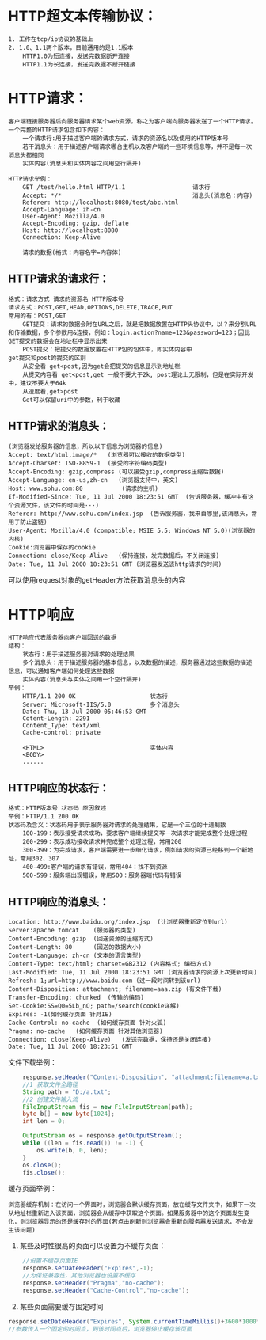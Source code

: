 # HTTP超文本传输协议：
    1. 工作在tcp/ip协议的基础上
    2. 1.0、1.1两个版本，目前通用的是1.1版本
        HTTP1.0为短连接，发送完数据断开连接
        HTTP1.1为长连接，发送完数据不断开链接


# HTTP请求：
    客户端链接服务器后向服务器请求某个web资源，称之为客户端向服务器发送了一个HTTP请求。一个完整的HTTP请求包含如下内容：
        一个请求行:用于描述客户端的请求方式，请求的资源名以及使用的HTTP版本号
        若干消息头：用于描述客户端请求哪台主机以及客户端的一些环境信息等，并不是每一次消息头都相同
        实体内容(消息头和实体内容之间用空行隔开)

    HTTP请求举例：
        GET /test/hello.html HTTP/1.1                   请求行
        Accept: */*                                     消息头(消息名：内容)
        Referer: http://localhost:8080/test/abc.html  
        Accept-Language: zh-cn
        User-Agent: Mozilla/4.0 
        Accept-Encoding: gzip, deflate  
        Host: http://localhost:8080
        Connection: Keep-Alive

        请求的数据(格式：内容名字=内容体)

## HTTP请求的请求行：
    格式：请求方式 请求的资源名 HTTP版本号
    请求方式：POST,GET,HEAD,OPTIONS,DELETE,TRACE,PUT
    常用的有：POST,GET
        GET提交：请求的数据会附在URL之后，就是把数据放置在HTTP头协议中，以？来分割URL和传输数据，多个参数用&连接，例如：login.action?name=123&password=123；因此GET提交的数据会在地址栏中显示出来
        POST提交：把提交的数据放置在HTTP包的包体中，即实体内容中
    get提交和post的提交的区别
        从安全看 get<post,因为get会把提交的信息显示到地址栏
        从提交内容看 get<post,get 一般不要大于2k, post理论上无限制，但是在实际开发中，建议不要大于64k
        从速度看,get>post
        Get可以保留uri中的参数，利于收藏

## HTTP请求的消息头：
    (浏览器发给服务器的信息，所以以下信息为浏览器的信息)
    Accept: text/html,image/*   (浏览器可以接收的数据类型)
    Accept-Charset: ISO-8859-1  (接受的字符编码类型)
    Accept-Encoding: gzip,compress (可以接受gzip,compress压缩后数据)
    Accept-Language: en-us,zh-cn   (浏览器支持中，英文)
    Host: www.sohu.com:80           (请求的主机)
    If-Modified-Since: Tue, 11 Jul 2000 18:23:51 GMT  (告诉服务器，缓冲中有这个资源文件，该文件的时间是···)
    Referer: http://www.sohu.com/index.jsp  (告诉服务器，我来自哪里,该消息头，常用于防止盗链)
    User-Agent: Mozilla/4.0 (compatible; MSIE 5.5; Windows NT 5.0)(浏览器的内核)
    Cookie:浏览器中保存的cookie
    Connection: close/Keep-Alive   (保持连接，发完数据后，不关闭连接)
    Date: Tue, 11 Jul 2000 18:23:51 GMT (浏览器发送该http请求的时间)
可以使用request对象的getHeader方法获取消息头的内容



# HTTP响应
    HTTP响应代表服务器向客户端回送的数据
    结构：
        状态行：用于描述服务器对请求的处理结果
        多个消息头：用于描述服务器的基本信息，以及数据的描述，服务器通过这些数据的描述信息，可以通知客户端如何处理这些数据
        实体内容(消息头与实体之间用一个空行隔开)
    举例：
        HTTP/1.1 200 OK                     状态行
        Server: Microsoft-IIS/5.0           多个消息头
        Date: Thu, 13 Jul 2000 05:46:53 GMT
        Cotent-Length: 2291
        Content_Type: text/xml
        Cache-control: private

        <HTML>                              实体内容
        <BODY>
        ......
## HTTP响应的状态行：
    格式：HTTP版本号 状态码 原因叙述
    举例：HTTP/1.1 200 OK  
    状态码及含义：状态码用于表示服务器对请求的处理结果，它是一个三位的十进制数
        100-199：表示接受请求成功，要求客户端继续提交写一次请求才能完成整个处理过程
        200-299：表示成功接收请求并完成整个处理过程，常用200
        300-399：为完成请求，客户端需要进一步细化请求，例如请求的资源已经移到一个新地址，常用302、307
        400-499:客户端的请求有错误，常用404：找不到资源
        500-599：服务端出现错误，常用500：服务器端代码有错误
## HTTP响应的消息头：
    Location: http://www.baidu.org/index.jsp  (让浏览器重新定位到url)
    Server:apache tomcat    (服务器的类型)
    Content-Encoding: gzip  (回送资源的压缩方式)
    Content-Length: 80      (回送的数据大小)
    Content-Language: zh-cn (文本的语言类型)
    Content-Type: text/html; charset=GB2312 (内容格式; 编码方式)
    Last-Modified: Tue, 11 Jul 2000 18:23:51 GMT (浏览器请求的资源上次更新时间)
    Refresh: 1;url=http://www.baidu.com (过一段时间转到该url)
    Content-Disposition: attachment; filename=aaa.zip (有文件下载)
    Transfer-Encoding: chunked  (传输的编码)
    Set-Cookie:SS=Q0=5Lb_nQ; path=/search(cookie详解)
    Expires: -1(如何缓存页面 针对IE)
    Cache-Control: no-cache  (如何缓存页面 针对火狐)
    Pragma: no-cache   (如何缓存页面 针对其他浏览器)
    Connection: close(Keep-Alive)   (发送完数据，保持还是关闭连接)
    Date: Tue, 11 Jul 2000 18:23:51 GMT
文件下载举例：
```java
    response.setHeader("Content-Disposition", "attachment;filename=a.txt");
    //1 获取文件全路径
    String path = "D:/a.txt";
    //2 创建文件输入流
    FileInputStream fis = new FileInputStream(path);
    byte b[] = new byte[1024];
    int len = 0;

    OutputStream os = response.getOutputStream();
    while ((len = fis.read()) != -1) {
        os.write(b, 0, len);
    }
    os.close();
    fis.close();
```
缓存页面举例：

    浏览器缓存机制：在访问一个界面时，浏览器会默认缓存页面，放在缓存文件夹中，如果下一次从地址栏重新进入该页面，浏览器会从缓存中获取这个页面。如果服务器中的这个页面发生变化，则浏览器显示的还是缓存时的界面(若点击刷新则浏览器会重新向服务器发送请求，不会发生该问题)
1. 某些及时性很高的页面可以设置为不缓存页面：
```java
    //设置不缓存页面IE
    response.setDateHeader("Expires",-1);
    //为保证兼容性，其他浏览器也设置不缓存
    response.setHeader("Pragma","no-cache");
    response.setHeader("Cache-Control","no-cache");
```
2. 某些页面需要缓存固定时间
```java
response.setDateHeader("Expires", System.currentTimeMillis()+3600*1000*24);
//参数传入一个固定的时间点，到该时间点后，浏览器停止缓存该页面
```


